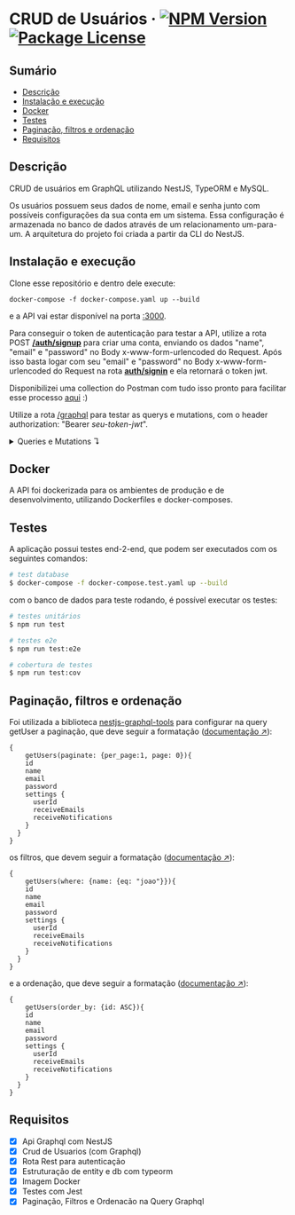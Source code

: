# CRUD de Usuários &middot; <a href="https://www.npmjs.com/~nestjscore" target="_blank"><img src="https://img.shields.io/npm/v/@nestjs/core.svg" alt="NPM Version" /></a> <a href="https://www.npmjs.com/~nestjscore" target="_blank"><img src="https://img.shields.io/npm/l/@nestjs/core.svg" alt="Package License" /></a>
<!-- <a href="https://coveralls.io/github/nestjs/nest?branch=master" target="_blank"><img src="https://coveralls.io/repos/github/nestjs/nest/badge.svg?branch=master#9" alt="Coverage" /></a> -->
</p>

## Sumário
- [Descrição](#Descrição)
- [Instalação e execução](#instalação-e-execução)
- [Docker](#Docker)
- [Testes](#Testes)
- [Paginação, filtros e ordenação](#paginação-filtros-e-ordenação)
- [Requisitos](#Requisitos)

## Descrição

CRUD de usuários em GraphQL utilizando NestJS, TypeORM e MySQL.

Os usuários possuem seus dados de nome, email e senha junto com possíveis configurações da sua conta em um sistema. Essa configuração é armazenada no banco de dados através de um relacionamento um-para-um. A arquitetura do projeto foi criada a partir da CLI do NestJS.

## Instalação e execução

Clone esse repositório e dentro dele execute:

```
docker-compose -f docker-compose.yaml up --build
```

e a API vai estar disponível na porta [:3000](http://localhost:3000/).

Para conseguir o token de autenticação para testar a API, utilize a rota POST [**/auth/signup**](localhost:3000/auth/signup) para criar uma conta, enviando os dados "name", "email" e "password" no Body x-www-form-urlencoded do Request.
Após isso basta logar com seu "email" e "password" no Body x-www-form-urlencoded do Request na rota [**auth/signin**](localhost:3000/auth/signin) e ela retornará o token jwt.

Disponibilizei uma collection do Postman com tudo isso pronto para facilitar esse processo [aqui](https://github.com/lucasthalless/users-crud/blob/main/users-crud.postman_collection.json) :)

Utilize a rota [/graphql](http://localhost:3000/graphql) para testar as querys e mutations, com o header authorization: "Bearer *seu-token-jwt*".

<details> 
<summary> Queries e Mutations ↴</summary>
<br>

- getUsers
```
{
	getUsers {
    id
    name
    email
    settings {
      userId
      receiveEmails
      receiveNotifications
    }
  }
}
```

- getUser
```
{
  getUser(id: 1) {
    id
    name
    email
    password
    settings {
      userId
      receiveEmails
      receiveNotifications
    }
  }
}
```

- createUser
```
mutation {
  createUser (createUserInput: {name: "maria", email: "maria@gmail.com", password: "m4r14"}){
    id
    name
    email
    password
    settings {
      userId
      receiveEmails
      receiveNotifications
    }
  }
}
```

- updateUser
```
mutation {
  updateUser (id: 1, updateUserInput: {name:"maria", email: "maria@gmail.com", password:"maria123"}){
    id
    name
    email
    password
    settings {
      userId
      receiveEmails
      receiveNotifications
    }
  }
}
```

- removeUser
```
mutation {
  removeUser (id: 1)
}
```

- createUserSettings
```
mutation {
  createUserSettings (createUserSettingsInput: {userId: 22, receiveEmails: false, receiveNotifications: true}) {
    userId
    receiveEmails
    receiveNotifications
  }
}
```

- updateUserSettings
```
mutation {
  updateUserSettings (userId: 22, updateUserSettingsInput: {receiveEmails: true, receiveNotifications: true}) {
    userId
    receiveEmails
    receiveNotifications
  }
}
```

</details>

## Docker

A API foi dockerizada para os ambientes de produção e de desenvolvimento, utilizando Dockerfiles e docker-composes.


## Testes

A aplicação possui testes end-2-end, que podem ser executados com os seguintes comandos:

```bash
# test database
$ docker-compose -f docker-compose.test.yaml up --build
```

com o banco de dados para teste rodando, é possível executar os testes:

```bash
# testes unitários
$ npm run test

# testes e2e
$ npm run test:e2e

# cobertura de testes
$ npm run test:cov
```

## Paginação, filtros e ordenação

Foi utilizada a biblioteca [nestjs-graphql-tools](https://github.com/Adrinalin4ik/Nestjs-Graphql-Tools) para configurar na query getUser a paginação, que deve seguir a formatação ([documentação ↗️](https://github.com/Adrinalin4ik/Nestjs-Graphql-Tools?tab=readme-ov-file#pagination)):

```
{
	getUsers(paginate: {per_page:1, page: 0}){
    id
    name
    email
    password
    settings {
      userId
      receiveEmails
      receiveNotifications
    }
  }
}
```

os filtros, que devem seguir a formatação ([documentação ↗️](https://github.com/Adrinalin4ik/Nestjs-Graphql-Tools?tab=readme-ov-file#filters)):

```
{
	getUsers(where: {name: {eq: "joao"}}){
    id
    name
    email
    password
    settings {
      userId
      receiveEmails
      receiveNotifications
    }
  }
}
```

e a ordenação, que deve seguir a formatação ([documentação ↗️](https://github.com/Adrinalin4ik/Nestjs-Graphql-Tools?tab=readme-ov-file#sorting)):

```
{
	getUsers(order_by: {id: ASC}){
    id
    name
    email
    password
    settings {
      userId
      receiveEmails
      receiveNotifications
    }
  }
}
```

## Requisitos

- [x] Api Graphql com NestJS
- [x] Crud de Usuarios (com Graphql)
- [x] Rota Rest para autenticação
- [x] Estruturação de entity e db com typeorm
- [x] Imagem Docker
- [x] Testes com Jest
- [x] Paginação, Filtros e Ordenacão na Query Graphql